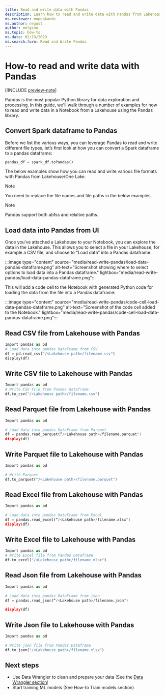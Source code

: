 ```yaml
---
title: Read and write data with Pandas
description: Learn how to read and write data with Pandas from Lakehouse.
ms.reviewer: mopeakande
ms.author: negust
author: nelgson
ms.topic: how-to
ms.date: 02/10/2023
ms.search.form: Read and Write Pandas
---
```


# How-to read and write data with Pandas

[!INCLUDE [preview-note](../includes/preview-note.md)]

Pandas is the most popular Python library for data exploration and processing. In this guide, we'll walk through a number of examples for how to read and write data in a Notebook from a Lakehouse using the Pandas library.

## Convert Spark dataframe to Pandas

Before we list the various ways, you can leverage Pandas to read and write different file types, let’s first look at how you can convert a Spark dataframe to a pandas dataframe:

```Python
pandas_df = spark_df.toPandas() 
```

The below examples show how you can read and write various file formats with Pandas from Lakehouse/One Lake.

> [!NOTE]
> You need to replace the file names and file paths in the below examples.

> [!NOTE]
> Pandas support both abfss and relative paths.  

## Load data into Pandas from UI

Once you've attached a Lakehouse to your Notebook, you can explore the data in the Lakehouse. This allows you to select a file in your Lakehouse, for example a CSV file, and choose to “Load data” into a Pandas dataframe.

:::image type="content" source="media/read-write-pandas/load-data-pandas-dataframe.png" alt-text="Screenshot showing where to select options to load data into a Pandas dataframe." lightbox="media/read-write-pandas/load-data-pandas-dataframe.png":::

This will add a code cell to the Notebook with generated Python code for loading the data from the file into a Pandas dataframe:

:::image type="content" source="media/read-write-pandas/code-cell-load-data-pandas-dataframe.png" alt-text="Screenshot of the code cell added to the Notebook." lightbox="media/read-write-pandas/code-cell-load-data-pandas-dataframe.png":::

## Read CSV file from Lakehouse with Pandas

```Python
Import pandas as pd 
# Load data into pandas DataFrame from CSV 
df = pd.read_csv("/<Lakehouse path>/filename.csv") 
display(df) 
```

## Write CSV file to Lakehouse with Pandas

```Python
Import pandas as pd 
# Write CSV file from Pandas dataframe 
df.to_csv("/<Lakehouse path>/filename.csv") 
```

## Read Parquet file from Lakehouse with Pandas

```Python
Import pandas as pd 
 
# Load data into pandas DataFrame from Parquet 
df = pandas.read_parquet(“/<Lakehouse path>/filename.parquet") 
display(df) 
```

## Write Parquet file to Lakehouse with Pandas

```Python
Import pandas as pd 
 
# Write Parquet 
df.to_parquet("/<Lakehouse path>/filename.parquet") 
```

## Read Excel file from Lakehouse with Pandas

```Python
Import pandas as pd 
 
# Load data into pandas DataFrame from Excel 
df = pandas.read_excel(“/<Lakehouse path>/filename.xlsx") 
display(df) 
```

## Write Excel file to Lakehouse with Pandas

```Python
Import pandas as pd 
# Write Excel file from Pandas Dataframe  
df.to_excel("/<Lakehouse path>/filename.xlsx") 
```

## Read Json file from Lakehouse with Pandas

```Python
Import pandas as pd 
 
# Load data into pandas DataFrame from json 
df = pandas.read_json(“/<Lakehouse path>/filename.json") 
 
display(df) 
```

## Write Json file to Lakehouse with Pandas

```Python
Import pandas as pd 
 
# Write json file from Pandas Dataframe  
df.to_json("/<Lakehouse path>/filename.xlsx") 
```

## Next steps

- Use Data Wrangler to clean and prepare your data (See the [Data Wrangler section](data-wrangler.md))
- Start training ML models (See How-to Train models section)
